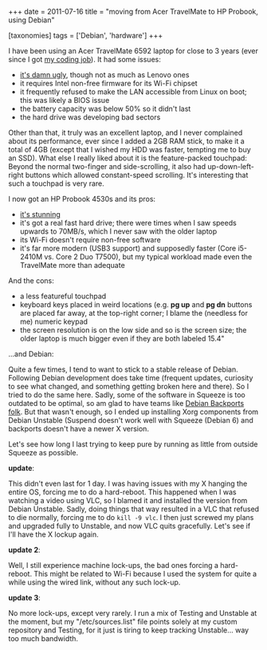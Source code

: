 +++
date = 2011-07-16
title = "moving from Acer TravelMate to HP Probook, using Debian"

[taxonomies]
tags = ['Debian', 'hardware']
+++

I have been using an Acer TravelMate 6592 laptop for close to 3 years
(ever since I got [my coding job]). It had some issues:

-   [it's damn ugly], though not as much as Lenovo ones
-   it requires Intel non-free firmware for its Wi-Fi chipset
-   it frequently refused to make the LAN accessible from Linux on boot;
    this was likely a BIOS issue
-   the battery capacity was below 50% so it didn't last
-   the hard drive was developing bad sectors

Other than that, it truly was an excellent laptop, and I never
complained about its performance, ever since I added a 2GB RAM stick, to
make it a total of 4GB (except that I wished my HDD was faster, tempting
me to buy an SSD). What else I really liked about it is the
feature-packed touchpad: Beyond the normal two-finger and
side-scrolling, it also had up-down-left-right buttons which allowed
constant-speed scrolling. It's interesting that such a touchpad is very
rare.

I now got an HP Probook 4530s and its pros:

-   [it's stunning]
-   it's got a real fast hard drive; there were times when I saw speeds
    upwards to 70MB/s, which I never saw with the older laptop
-   its Wi-Fi doesn't require non-free software
-   it's far more modern (USB3 support) and supposedly faster (Core
    i5-2410M vs. Core 2 Duo T7500), but my typical workload made even
    the TravelMate more than adequate

And the cons:

-   a less featureful touchpad
-   keyboard keys placed in weird locations (e.g. **pg up** and **pg
    dn** buttons are placed far away, at the top-right corner; I blame
    the (needless for me) numeric keypad
-   the screen resolution is on the low side and so is the screen size;
    the older laptop is much bigger even if they are both labeled 15.4"

...and Debian:

Quite a few times, I tend to want to stick to a stable release of
Debian. Following Debian development does take time (frequent updates,
curiosity to see what changed, and something getting broken here and
there). So I tried to do the same here. Sadly, some of the software in
Squeeze is too outdated to be optimal, so am glad to have teams like
[Debian Backports folk]. But that wasn't enough, so I ended up
installing Xorg components from Debian Unstable (Suspend doesn't work
well with Squeeze (Debian 6) and backports doesn't have a newer X
version.

Let's see how long I last trying to keep pure by running as little from
outside Squeeze as possible.

**update**:

This didn't even last for 1 day. I was having issues with my X hanging
the entire OS, forcing me to do a hard-reboot. This happened when I was
watching a video using VLC, so I blamed it and installed the version
from Debian Unstable. Sadly, doing things that way resulted in a VLC
that refused to die normally, forcing me to do `kill -9 vlc`. I then
just screwed my plans and upgraded fully to Unstable, and now VLC quits
gracefully. Let's see if I'll have the X lockup again.

**update 2**:

Well, I still experience machine lock-ups, the bad ones forcing a
hard-reboot. This might be related to Wi-Fi because I used the system
for quite a while using the wired link, without any such lock-up.

**update 3**:

No more lock-ups, except very rarely. I run a mix of Testing and
Unstable at the moment, but my "/etc/sources.list" file points solely
at my custom repository and Testing, for it just is tiring to keep
tracking Unstable... way too much bandwidth.

  [my coding job]: http://tshepang.net/me-got-meself-a-coding-job
  [it's damn ugly]: http://www.google.co.za/search?hl=en&biw=1366&bih=630&q=6592+acer&um=1&ie=UTF-8&tbm=isch&source=og&sa=N&tab=wi
  [it's stunning]: http://www.google.co.za/search?q=probook+4530s&um=1&ie=UTF-8&tbm=isch&source=og&sa=N&hl=en&tab=wi&biw=1366&bih=630
  [Debian Backports folk]: http://tshepang.net/thanks-to-the-debian-backports-team
